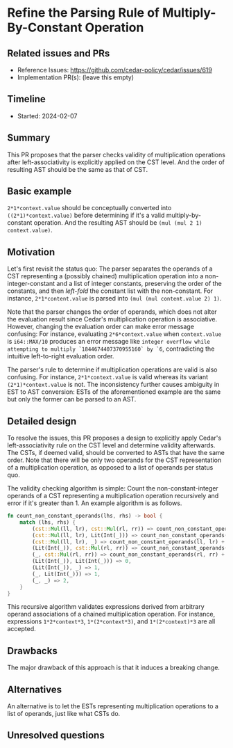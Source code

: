 # Refine the Parsing Rule of Multiply-By-Constant Operation

## Related issues and PRs

- Reference Issues: https://github.com/cedar-policy/cedar/issues/619
- Implementation PR(s): (leave this empty)

## Timeline

- Started: 2024-02-07

## Summary

This PR proposes that the parser checks validity of multiplication operations after left-associativity is explicitly applied on the CST level. And the order of resulting AST should be the same as that of CST.

## Basic example

`2*1*context.value` should be conceptually converted into `((2*1)*context.value)` before determining if it's a valid multiply-by-constant operation. And the resulting AST should be `(mul (mul 2 1) context.value)`.

## Motivation

Let's first revisit the status quo: The parser separates the operands of a CST representing a (possibly chained) multiplication operation into a non-integer-constant and a list of integer constants, preserving the order of the constants, and then *left-fold* the constant list with the non-constant. For instance, `2*1*content.value` is parsed into `(mul (mul content.value 2) 1)`.

Note that the parser changes the order of operands, which does not alter the evaluation result since Cedar's multiplication operation is associative. However, changing the evaluation order can make error message confusing: For instance, evaluating `2*6*context.value` when `context.value` is `i64::MAX/10` produces an error message like ```integer overflow while attempting to multiply `1844674407370955160` by `6```, contradicting the intuitive left-to-right evaluation order.

The parser's rule to determine if multiplication operations are valid is also confusing. For instance, `2*1*context.value` is valid whereas its variant `(2*1)*context.value` is not. The inconsistency further causes ambiguity in EST to AST conversion: ESTs of the aforementioned example are the same but only the former can be parsed to an AST.

## Detailed design

To resolve the issues, this PR proposes a design to explicitly apply Cedar's left-associativity rule on the CST level and determine validity afterwards. The CSTs, if deemed valid, should be converted to ASTs that have the same order. Note that there will be only two operands for the CST representation of a multiplication operation, as opposed to a list of operands per status quo.

The validity checking algorithm is simple: Count the non-constant-integer operands of a CST representing a multiplication operation recursively and error if it's greater than 1. An example algorithm is as follows.

```Rust
fn count_non_constant_operands(lhs, rhs) -> bool {
    match (lhs, rhs) {
        (cst::Mul(ll, lr), cst::Mul(rl, rr)) => count_non_constant_operands(ll, lr) + count_non_constant_operands(rl, rr),
        (cst::Mul(ll, lr), Lit(Int(_))) => count_non_constant_operands(ll, lr),
        (cst::Mul(ll, lr), _) => count_non_constant_operands(ll, lr) + 1,
        (Lit(Int(_)), cst::Mul(rl, rr)) => count_non_constant_operands(rl, rr),
        (_, cst::Mul(rl, rr)) => count_non_constant_operands(rl, rr) + 1,
        (Lit(Int(_)), Lit(Int(_))) => 0,
        (Lit(Int(_)), _) => 1,
        (_, Lit(Int(_))) => 1,
        (_, _) => 2,
    }
}
```

This recursive algorithm validates expressions derived from arbitrary operand associations of a chained multiplication operation. For instance, expressions `1*2*context*3`, `1*(2*context*3)`, and `1*(2*context)*3` are all accepted.

## Drawbacks

The major drawback of this approach is that it induces a breaking change.

## Alternatives

An alternative is to let the ESTs representing multiplication operations to a list of operands, just like what CSTs do.

## Unresolved questions
